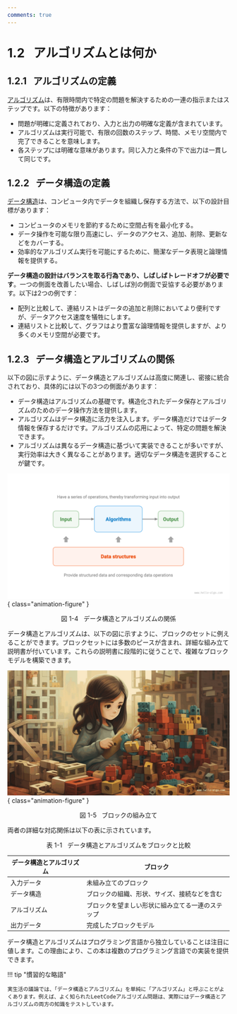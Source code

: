 ```yaml
---
comments: true
---
```


# 1.2 &nbsp; アルゴリズムとは何か

## 1.2.1 &nbsp; アルゴリズムの定義

<u>アルゴリズム</u>は、有限時間内で特定の問題を解決するための一連の指示またはステップです。以下の特徴があります：

- 問題が明確に定義されており、入力と出力の明確な定義が含まれています。
- アルゴリズムは実行可能で、有限の回数のステップ、時間、メモリ空間内で完了できることを意味します。
- 各ステップには明確な意味があります。同じ入力と条件の下で出力は一貫して同じです。

## 1.2.2 &nbsp; データ構造の定義

<u>データ構造</u>は、コンピュータ内でデータを組織し保存する方法で、以下の設計目標があります：

- コンピュータのメモリを節約するために空間占有を最小化する。
- データ操作を可能な限り高速にし、データのアクセス、追加、削除、更新などをカバーする。
- 効率的なアルゴリズム実行を可能にするために、簡潔なデータ表現と論理情報を提供する。

**データ構造の設計はバランスを取る行為であり、しばしばトレードオフが必要です**。一つの側面を改善したい場合、しばしば別の側面で妥協する必要があります。以下は2つの例です：

- 配列と比較して、連結リストはデータの追加と削除においてより便利ですが、データアクセス速度を犠牲にします。
- 連結リストと比較して、グラフはより豊富な論理情報を提供しますが、より多くのメモリ空間が必要です。

## 1.2.3 &nbsp; データ構造とアルゴリズムの関係

以下の図に示すように、データ構造とアルゴリズムは高度に関連し、密接に統合されており、具体的には以下の3つの側面があります：

- データ構造はアルゴリズムの基礎です。構造化されたデータ保存とアルゴリズムのためのデータ操作方法を提供します。
- アルゴリズムはデータ構造に活力を注入します。データ構造だけではデータ情報を保存するだけです。アルゴリズムの応用によって、特定の問題を解決できます。
- アルゴリズムは異なるデータ構造に基づいて実装できることが多いですが、実行効率は大きく異なることがあります。適切なデータ構造を選択することが鍵です。

![データ構造とアルゴリズムの関係](what_is_dsa.assets/relationship_between_data_structure_and_algorithm.png){ class="animation-figure" }

<p align="center"> 図 1-4 &nbsp; データ構造とアルゴリズムの関係 </p>

データ構造とアルゴリズムは、以下の図に示すように、ブロックのセットに例えることができます。ブロックセットには多数のピースが含まれ、詳細な組み立て説明書が付いています。これらの説明書に段階的に従うことで、複雑なブロックモデルを構築できます。

![ブロックの組み立て](what_is_dsa.assets/assembling_blocks.png){ class="animation-figure" }

<p align="center"> 図 1-5 &nbsp; ブロックの組み立て </p>

両者の詳細な対応関係は以下の表に示されています。

<p align="center"> 表 1-1 &nbsp; データ構造とアルゴリズムをブロックと比較 </p>

<div class="center-table" markdown>

| データ構造とアルゴリズム | ブロック                                              |
| ------------------------ | ----------------------------------------------------- |
| 入力データ               | 未組み立てのブロック                                  |
| データ構造               | ブロックの組織、形状、サイズ、接続などを含む          |
| アルゴリズム             | ブロックを望ましい形状に組み立てる一連のステップ      |
| 出力データ               | 完成したブロックモデル                                |

</div>

データ構造とアルゴリズムはプログラミング言語から独立していることは注目に値します。この理由により、この本は複数のプログラミング言語での実装を提供できます。

!!! tip "慣習的な略語"

    実生活の議論では、「データ構造とアルゴリズム」を単純に「アルゴリズム」と呼ぶことがよくあります。例えば、よく知られたLeetCodeアルゴリズム問題は、実際にはデータ構造とアルゴリズムの両方の知識をテストしています。
